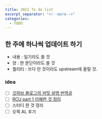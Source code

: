 ```yaml
---
title: 2021 To do list
excerpt_separator: "<!--more-->"
categories:
  - TODO
---
```


## 한 주에 하나씩 업데이트 하기

- 내용 : 일기라도 쓸 것
- 양 : 한 문단이라도 쓸 것
- 퀄리티 : 쓰다 만 것이라도 upstream에 올릴 것.

### idea

- [ ] [깃허브 블로그의 커밋 설명 번역글](https://github.blog/2020-12-17-commits-are-snapshots-not-diffs/)
- [ ] [RCU part 1 이해한 것 정리](https://lwn.net/Articles/262464/)
- [ ] 스터디 한 것 정리
- [ ] 오픽 AL 후기
